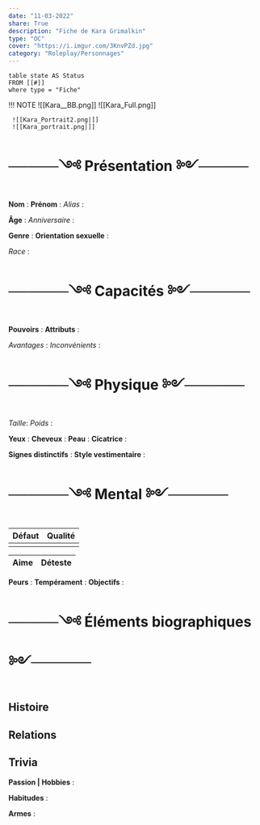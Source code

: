 ```yaml
---
date: "11-03-2022"
share: True
description: "Fiche de Kara Grimalkin"
type: "OC"
cover: "https://i.imgur.com/3KnvPZd.jpg"
category: "Roleplay/Personnages"
---
```

```dataview
table state AS Status
FROM [[#]]
where type = "Fiche"
```


!!! NOTE
	 ![[Kara__BB.png]] 
	 ![[Kara_Full.png]]
	 
	 ![[Kara_Portrait2.png|]]
	 ![[Kara_portrait.png|]]

# ─────༺ Présentation ༻─────

**Nom** : 
**Prénom** : 
*Alias* : 

**Âge** :
*Anniversaire* :

**Genre** : 
**Orientation sexuelle** : 

*Race* :

# ──────༺ Capacités ༻──────
**Pouvoirs** : 
**Attributs** : 

*Avantages* : 
*Inconvénients* :

# ──────༺ Physique ༻────── 
*Taille*: 
*Poids* : 

**Yeux** : 
**Cheveux** : 
**Peau** : 
**Cicatrice** : 

**Signes distinctifs** :
**Style vestimentaire** : 


# ──────༺ Mental ༻────── 
| Défaut | Qualité |
| ------ | ------- |
|        |         |

| Aime | Déteste |
| ---- | ------- |

**Peurs** : 
**Tempérament** : 
**Objectifs** : 

# ─────༺ Éléments biographiques ༻────── 
## Histoire

## Relations

## Trivia
**Passion | Hobbies** :

**Habitudes** :

**Armes** :